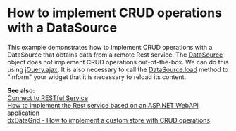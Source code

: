 # How to implement CRUD operations with a DataSource


<p>This example demonstrates how to implement CRUD operations with a DataSource that obtains data from a remote Rest service. The <a href="http://phonejs.devexpress.com/Documentation/ApiReference/Data/DataSource"><u>DataSource</u></a> object does not implement CRUD operations out-of-the-box. We can do this using <a href="http://api.jquery.com/jQuery.ajax/"><u>jQuery.ajax</u></a>. It is also necessary to call the <a href="http://phonejs.devexpress.com/Documentation/ApiReference/Data/DataSource/Methods#load"><u>DataSource.load</u></a> method to "inform" your widget that it is necessary to reload its content.</p>
<p><strong>See also:</strong><br /> <a href="http://phonejs.devexpress.com/Documentation/Howto/Data_Source_Examples#Data_Source_Examples_Custom_Sources_Connect_to_RESTful_Service"><u>Connect to RESTful Service</u></a><br /> <a href="https://www.devexpress.com/Support/Center/p/E4462">How to implement the Rest service based on an ASP.NET WebAPI application</a><br /><a href="https://www.devexpress.com/Support/Center/p/T137724">dxDataGrid - How to implement a custom store with CRUD operations</a> </p>

<br/>


